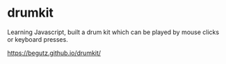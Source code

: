 # drumkit
Learning Javascript, built a drum kit which can be played by mouse clicks or keyboard presses. 

https://begutz.github.io/drumkit/

